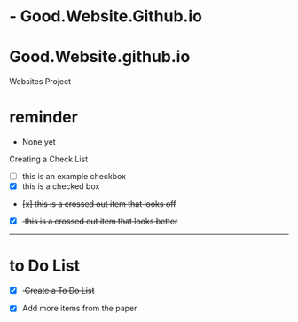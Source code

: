 # - Good.Website.Github.io
# Good.Website.github.io
Websites Project

# reminder
- None yet

Creating a Check List
- [ ] this is an example checkbox
- [x] this is a checked box 
- <del> [x] this is a crossed out item that looks off </del>
- [x] <del> this is a crossed out item that looks better </del>

---

#  to Do List
- [x] <del> Create a To Do List </del>
- [x] Add more items from the paper

